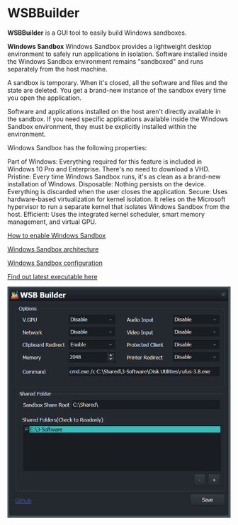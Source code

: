 # WSBBuilder
**WSBBuilder** is a GUI tool to easily build Windows sandboxes.

**Windows Sandbox**
Windows Sandbox provides a lightweight desktop environment to safely run applications in isolation. Software installed inside the Windows Sandbox environment remains "sandboxed" and runs separately from the host machine.

A sandbox is temporary. When it's closed, all the software and files and the state are deleted. You get a brand-new instance of the sandbox every time you open the application.

Software and applications installed on the host aren't directly available in the sandbox. If you need specific applications available inside the Windows Sandbox environment, they must be explicitly installed within the environment.

Windows Sandbox has the following properties:

Part of Windows: Everything required for this feature is included in Windows 10 Pro and Enterprise. There's no need to download a VHD.
Pristine: Every time Windows Sandbox runs, it's as clean as a brand-new installation of Windows.
Disposable: Nothing persists on the device. Everything is discarded when the user closes the application.
Secure: Uses hardware-based virtualization for kernel isolation. It relies on the Microsoft hypervisor to run a separate kernel that isolates Windows Sandbox from the host.
Efficient: Uses the integrated kernel scheduler, smart memory management, and virtual GPU.

[How to enable Windows Sandbox](https://docs.microsoft.com/en-us/windows/security/threat-protection/windows-sandbox/windows-sandbox-overview)

[Windows Sandbox architecture](https://docs.microsoft.com/en-us/windows/security/threat-protection/windows-sandbox/windows-sandbox-architecture)

[Windows Sandbox configuration](https://docs.microsoft.com/en-us/windows/security/threat-protection/windows-sandbox/windows-sandbox-configure-using-wsb-file)

[Find out latest executable here](https://github.com/MojtabaTajik/WSBBuilder/releases)

 <img src="https://raw.githubusercontent.com/MojtabaTajik/WSBBuilder/master/Resources/WSBBuilder.PNG">


